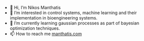 - 👋 Hi, I’m Nikos Manthatis
- 👀 I’m interested in control systems, machine learning and their implementation in bioengineering systems.
- 🌱 I’m currently learning gaussian processes as part of bayesian optimization techniques. 
- 📫 How to reach me [manthatis.com](manthatis.com)

<!---
nmanthatis/nmanthatis is a ✨ special ✨ repository because its `README.md` (this file) appears on your GitHub profile.
You can click the Preview link to take a look at your changes.
--->
